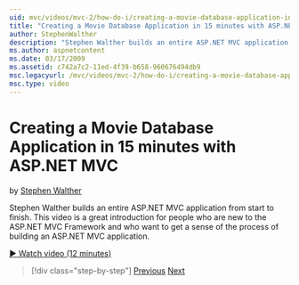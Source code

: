 ```yaml
---
uid: mvc/videos/mvc-2/how-do-i/creating-a-movie-database-application-in-15-minutes-with-aspnet-mvc
title: "Creating a Movie Database Application in 15 minutes with ASP.NET MVC | Microsoft Docs"
author: StephenWalther
description: "Stephen Walther builds an entire ASP.NET MVC application from start to finish. This video is a great introduction for people who are new to the ASP.NET MVC F..."
ms.author: aspnetcontent
ms.date: 03/17/2009
ms.assetid: c742a7c2-11ed-4f39-b658-960676494db9
msc.legacyurl: /mvc/videos/mvc-2/how-do-i/creating-a-movie-database-application-in-15-minutes-with-aspnet-mvc
msc.type: video
---
```

Creating a Movie Database Application in 15 minutes with ASP.NET MVC
====================
by [Stephen Walther](https://github.com/StephenWalther)

Stephen Walther builds an entire ASP.NET MVC application from start to finish. This video is a great introduction for people who are new to the ASP.NET MVC Framework and who want to get a sense of the process of building an ASP.NET MVC application.

[&#9654; Watch video (12 minutes)](https://channel9.msdn.com/Blogs/ASP-NET-Site-Videos/creating-a-movie-database-application-in-15-minutes-with-aspnet-mvc)

> [!div class="step-by-step"]
> [Previous](creating-a-tasklist-application-with-aspnet-mvc.md)
> [Next](understanding-models-views-and-controllers.md)
